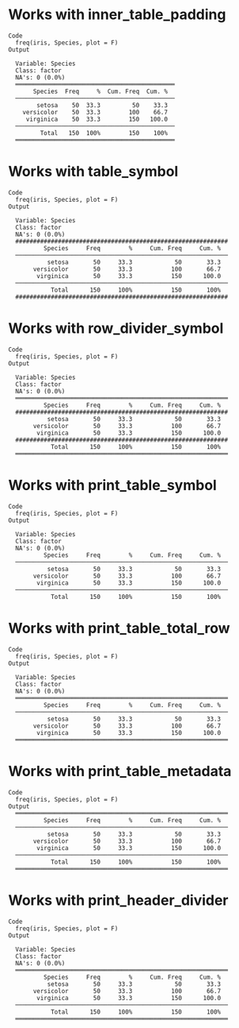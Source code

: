 # Works with inner_table_padding

    Code
      freq(iris, Species, plot = F)
    Output
      
      Variable: Species
      Class: factor
      NA's: 0 (0.0%)
      ═════════════════════════════════════════════
           Species  Freq     %  Cum. Freq  Cum. %
      ─────────────────────────────────────────────
            setosa    50  33.3         50    33.3
        versicolor    50  33.3        100    66.7
         virginica    50  33.3        150   100.0
      ─────────────────────────────────────────────
             Total   150  100%        150    100%
      ═════════════════════════════════════════════

# Works with table_symbol

    Code
      freq(iris, Species, plot = F)
    Output
      
      Variable: Species
      Class: factor
      NA's: 0 (0.0%)
      ############################################################
              Species     Freq        %     Cum. Freq     Cum. %
      ────────────────────────────────────────────────────────────
               setosa       50     33.3            50       33.3
           versicolor       50     33.3           100       66.7
            virginica       50     33.3           150      100.0
      ────────────────────────────────────────────────────────────
                Total      150     100%           150       100%
      ############################################################

# Works with row_divider_symbol

    Code
      freq(iris, Species, plot = F)
    Output
      
      Variable: Species
      Class: factor
      NA's: 0 (0.0%)
      ════════════════════════════════════════════════════════════
              Species     Freq        %     Cum. Freq     Cum. %
      ############################################################
               setosa       50     33.3            50       33.3
           versicolor       50     33.3           100       66.7
            virginica       50     33.3           150      100.0
      ############################################################
                Total      150     100%           150       100%
      ════════════════════════════════════════════════════════════

# Works with print_table_symbol

    Code
      freq(iris, Species, plot = F)
    Output
      
      Variable: Species
      Class: factor
      NA's: 0 (0.0%)
              Species     Freq        %     Cum. Freq     Cum. %
      ────────────────────────────────────────────────────────────
               setosa       50     33.3            50       33.3
           versicolor       50     33.3           100       66.7
            virginica       50     33.3           150      100.0
      ────────────────────────────────────────────────────────────
                Total      150     100%           150       100%

# Works with print_table_total_row

    Code
      freq(iris, Species, plot = F)
    Output
      
      Variable: Species
      Class: factor
      NA's: 0 (0.0%)
      ════════════════════════════════════════════════════════════
              Species     Freq        %     Cum. Freq     Cum. %
      ────────────────────────────────────────────────────────────
               setosa       50     33.3            50       33.3
           versicolor       50     33.3           100       66.7
            virginica       50     33.3           150      100.0
      ════════════════════════════════════════════════════════════

# Works with print_table_metadata

    Code
      freq(iris, Species, plot = F)
    Output
      ════════════════════════════════════════════════════════════
              Species     Freq        %     Cum. Freq     Cum. %
      ────────────────────────────────────────────────────────────
               setosa       50     33.3            50       33.3
           versicolor       50     33.3           100       66.7
            virginica       50     33.3           150      100.0
      ────────────────────────────────────────────────────────────
                Total      150     100%           150       100%
      ════════════════════════════════════════════════════════════

# Works with print_header_divider

    Code
      freq(iris, Species, plot = F)
    Output
      
      Variable: Species
      Class: factor
      NA's: 0 (0.0%)
      ════════════════════════════════════════════════════════════
              Species     Freq        %     Cum. Freq     Cum. %
               setosa       50     33.3            50       33.3
           versicolor       50     33.3           100       66.7
            virginica       50     33.3           150      100.0
      ────────────────────────────────────────────────────────────
                Total      150     100%           150       100%
      ════════════════════════════════════════════════════════════


